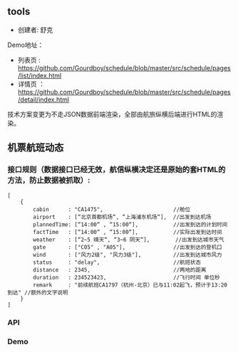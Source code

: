 ## tools

- 创建者: 舒克

Demo地址：

- 列表页 : https://github.com/Gourdboy/schedule/blob/master/src/schedule/pages/list/index.html
- 详情页 ： https://github.com/Gourdboy/schedule/blob/master/src/schedule/pages/detail/index.html

技术方案变更为不走JSON数据前端渲染，全部由航旅纵横后端进行HTML的渲染。

## 机票航班动态



### 接口规则（数据接口已经无效，航信纵横决定还是原始的套HTML的方法，防止数据被抓取）:
```
[
    {
        cabin      : "CA1475",                      //舱位
        airport    : [“北京首都机场“, “上海浦东机场“],  //出发到达机场
        plannedTime: [“14:00“ , “15:00“],           //出发到达的计划时间
        factTime   : [“14:00“ , “15:00“],           //实际出发到达时间
        weather    : [“2~5 晴天“, “3~6 阴天“],        //出发到达城市天气
        gate       : ["C05" , "A05"],               //出发到达的登机口
        wind       : ["风力2级", "风力3级"],          //出发到达城市风力
        status     : "delay",                       //航班状态
        distance   : 2345,                          //两地的距离
        duration   : 234523423,                     //飞行时间 单位秒
        remark     : "前续航班CA1797（杭州-北京）已与11:02起飞，预计于13:20到达" //额外的文字说明
    }
]
```

### API

### Demo

